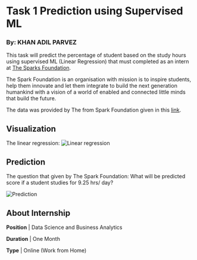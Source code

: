 # Task 1 Prediction using Supervised ML
### By: KHAN ADIL PARVEZ

This task will predict the percentage of student based on the study hours using supervised ML (Linear Regression) that must completed as an intern at [The Sparks Foundation](https://www.thesparksfoundationsingapore.org/).

The Spark Foundation is an organisation with mission is to inspire students, help them innovate and let them integrate to build the next generation humankind with a vision of a world of enabled and connected little minds that build the future.

The data was provided by The from Spark Foundation given in this [link](http://bit.ly/w-data).

## Visualization
The linear regression:
![Linear regression](image/linreg.png)

## Prediction
The question that given by The Spark Foundation:
What will be predicted score if a student studies for 9.25 hrs/ day?

![Prediction](image/predict.png)


## About Internship
<b>Position</b> | Data Science and Business Analytics

<b>Duration</b> | One Month

<b>Type</b> | Online (Work from Home)
